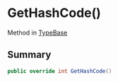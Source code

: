# GetHashCode()

Method in [TypeBase](broken-reference)

## Summary

```csharp
public override int GetHashCode()
```
